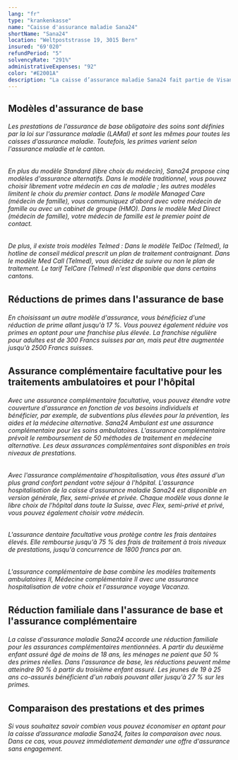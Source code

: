 ```yaml
---
lang: "fr"
type: "krankenkasse"
name: "Caisse d'assurance maladie Sana24"
shortName: "Sana24"
location: "Weltpoststrasse 19, 3015 Bern"
insured: "69'020"
refundPeriod: "5"
solvencyRate: "291%"
administrativeExpenses: "92"
color: "#E2001A"
description: "La caisse d’assurance maladie Sana24 fait partie de Visana, l'une des principales caisses maladie de Suisse. En 2018, l'entreprise de Berne comptait plus de 63'400 assurés dans l'assurance maladie de base. En outre, l'assurance maladie propose une assurance complémentaire facultative. Profitez dès maintenant d'une comparaison des primes de Sana24 et trouvez une caisse maladie bon marché."
---
```


## Modèles d'assurance de base

###### Les prestations de l'assurance de base obligatoire des soins sont définies par la loi sur l'assurance maladie (LAMal) et sont les mêmes pour toutes les caisses d'assurance maladie. Toutefois, les primes varient selon l'assurance maladie et le canton.

###### En plus du modèle Standard (libre choix du médecin), Sana24 propose cinq modèles d'assurance alternatifs. Dans le modèle traditionnel, vous pouvez choisir librement votre médecin en cas de maladie ; les autres modèles limitent le choix du premier contact. Dans le modèle Managed Care (médecin de famille), vous communiquez d'abord avec votre médecin de famille ou avec un cabinet de groupe (HMO). Dans le modèle Med Direct (médecin de famille), votre médecin de famille est le premier point de contact.

###### De plus, il existe trois modèles Telmed : Dans le modèle TelDoc (Telmed), la hotline de conseil médical prescrit un plan de traitement contraignant. Dans le modèle Med Call (Telmed), vous décidez de suivre ou non le plan de traitement. Le tarif TelCare (Telmed) n'est disponible que dans certains cantons.

## Réductions de primes dans l'assurance de base

###### En choisissant un autre modèle d'assurance, vous bénéficiez d'une réduction de prime allant jusqu'à 17 %. Vous pouvez également réduire vos primes en optant pour une franchise plus élevée. La franchise régulière pour adultes est de 300 Francs suisses par an, mais peut être augmentée jusqu'à 2500 Francs suisses.

## Assurance complémentaire facultative pour les traitements ambulatoires et pour l'hôpital

###### Avec une assurance complémentaire facultative, vous pouvez étendre votre couverture d'assurance en fonction de vos besoins individuels et bénéficier, par exemple, de subventions plus élevées pour la prévention, les aides et la médecine alternative. Sana24 Ambulant est une assurance complémentaire pour les soins ambulatoires. L'assurance complémentaire prévoit le remboursement de 50 méthodes de traitement en médecine alternative. Les deux assurances complémentaires sont disponibles en trois niveaux de prestations.

###### Avec l'assurance complémentaire d'hospitalisation, vous êtes assuré d'un plus grand confort pendant votre séjour à l'hôpital. L'assurance hospitalisation de la caisse d'assurance maladie Sana24 est disponible en version générale, flex, semi-privée et privée. Chaque modèle vous donne le libre choix de l'hôpital dans toute la Suisse, avec Flex, semi-privé et privé, vous pouvez également choisir votre médecin.

###### L'assurance dentaire facultative vous protège contre les frais dentaires élevés. Elle rembourse jusqu'à 75 % des frais de traitement à trois niveaux de prestations, jusqu'à concurrence de 1800 francs par an.

###### L'assurance complémentaire de base combine les modèles traitements ambulatoires II, Médecine complémentaire II avec une assurance hospitalisation de votre choix et l'assurance voyage Vacanza.

## Réduction familiale dans l'assurance de base et l'assurance complémentaire

###### La caisse d'assurance maladie Sana24 accorde une réduction familiale pour les assurances complémentaires mentionnées. A partir du deuxième enfant assuré âgé de moins de 18 ans, les ménages ne paient que 50 % des primes réelles. Dans l'assurance de base, les réductions peuvent même atteindre 90 % à partir du troisième enfant assuré. Les jeunes de 19 à 25 ans co-assurés bénéficient d'un rabais pouvant aller jusqu'à 27 % sur les primes.

## Comparaison des prestations et des primes

###### Si vous souhaitez savoir combien vous pouvez économiser en optant pour la caisse d’assurance maladie Sana24, faites la comparaison avec nous. Dans ce cas, vous pouvez immédiatement demander une offre d'assurance sans engagement.
